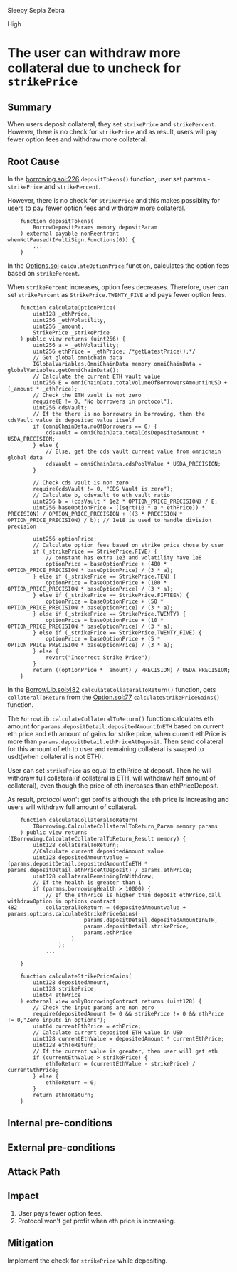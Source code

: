 Sleepy Sepia Zebra

High

# The user can withdraw more collateral due to uncheck for `strikePrice`

## Summary

When users deposit collateral, they set `strikePrice` and `strikePercent`.  However, there is no check for `strikePrice` and as result, users will pay fewer option fees and withdraw more collateral.

## Root Cause

In the [borrowing.sol:226](https://github.com/sherlock-audit/2024-11-autonomint/blob/0d324e04d4c0ca306e1ae4d4c65f0cb9d681751b/Blockchain/Blockchian/contracts/Core_logic/borrowing.sol#L226) `depositTokens()` function, user set params - `strikePrice` and `strikePercent`.

However, there is no check for `strikePrice` and this makes possiblity for users to pay fewer option fees and withdraw more collateral.

```solidity
    function depositTokens(
        BorrowDepositParams memory depositParam
    ) external payable nonReentrant whenNotPaused(IMultiSign.Functions(0)) {
        ...
    }
```

In the [Options.sol](https://github.com/sherlock-audit/2024-11-autonomint/blob/0d324e04d4c0ca306e1ae4d4c65f0cb9d681751b/Blockchain/Blockchian/contracts/Core_logic/Options.sol#L104C1-L150C6) `calculateOptionPrice` function, calculates the option fees based on `strikePercent`.

When `strikePercent` increases, option fees decreases. Therefore, user can set `strikePercent` as `StrikePrice.TWENTY_FIVE` and pays fewer option fees.

```solidity
    function calculateOptionPrice(
        uint128 _ethPrice,
        uint256 _ethVolatility,
        uint256 _amount,
        StrikePrice _strikePrice
    ) public view returns (uint256) {
        uint256 a = _ethVolatility;
        uint256 ethPrice = _ethPrice; /*getLatestPrice();*/
        // Get global omnichain data
        IGlobalVariables.OmniChainData memory omniChainData = globalVariables.getOmniChainData();
        // Calculate the current ETH vault value
        uint256 E = omniChainData.totalVolumeOfBorrowersAmountinUSD + (_amount * _ethPrice);
        // Check the ETH vault is not zero
        require(E != 0, "No borrowers in protocol");
        uint256 cdsVault;
        // If the there is no borrowers in borrowing, then the cdsVault value is deposited value itself
        if (omniChainData.noOfBorrowers == 0) {
            cdsVault = omniChainData.totalCdsDepositedAmount * USDA_PRECISION;
        } else {
            // Else, get the cds vault current value from omnichain global data
            cdsVault = omniChainData.cdsPoolValue * USDA_PRECISION;
        }

        // Check cds vault is non zero
        require(cdsVault != 0, "CDS Vault is zero");
        // Calculate b, cdsvault to eth vault ratio
        uint256 b = (cdsVault * 1e2 * OPTION_PRICE_PRECISION) / E;
        uint256 baseOptionPrice = ((sqrt(10 * a * ethPrice)) * PRECISION) / OPTION_PRICE_PRECISION + ((3 * PRECISION * OPTION_PRICE_PRECISION) / b); // 1e18 is used to handle division precision

        uint256 optionPrice;
        // Calculate option fees based on strike price chose by user
        if (_strikePrice == StrikePrice.FIVE) {
            // constant has extra 1e3 and volatility have 1e8
            optionPrice = baseOptionPrice + (400 * OPTION_PRICE_PRECISION * baseOptionPrice) / (3 * a);
        } else if (_strikePrice == StrikePrice.TEN) {
            optionPrice = baseOptionPrice + (100 * OPTION_PRICE_PRECISION * baseOptionPrice) / (3 * a);
        } else if (_strikePrice == StrikePrice.FIFTEEN) {
            optionPrice = baseOptionPrice + (50 * OPTION_PRICE_PRECISION * baseOptionPrice) / (3 * a);
        } else if (_strikePrice == StrikePrice.TWENTY) {
            optionPrice = baseOptionPrice + (10 * OPTION_PRICE_PRECISION * baseOptionPrice) / (3 * a);
        } else if (_strikePrice == StrikePrice.TWENTY_FIVE) {
            optionPrice = baseOptionPrice + (5 * OPTION_PRICE_PRECISION * baseOptionPrice) / (3 * a);
        } else {
            revert("Incorrect Strike Price");
        }
        return ((optionPrice * _amount) / PRECISION) / USDA_PRECISION;
    }

```

In the [BorrowLib.sol:482](https://github.com/sherlock-audit/2024-11-autonomint/blob/0d324e04d4c0ca306e1ae4d4c65f0cb9d681751b/Blockchain/Blockchian/contracts/lib/BorrowLib.sol#L482) `calculateCollateralToReturn()` function, gets `collateralToReturn` from the [Option.sol:77](https://github.com/sherlock-audit/2024-11-autonomint/blob/0d324e04d4c0ca306e1ae4d4c65f0cb9d681751b/Blockchain/Blockchian/contracts/Core_logic/Options.sol#L77) `calculateStrikePriceGains()` function.

The `BorrowLib.calculateCollateralToReturn()` function calculates eth amount for `params.depositDetail.depositedAmountInETH` based on current eth price and eth amount of gains for strike price, when current ethPrice is more than `params.depositDetail.ethPriceAtDeposit`. Then send collateral for this amount of eth to user and remaining collateral is swaped to usdt(when collateral is not ETH).

User can set `strikePrice` as equal to ethPrice at deposit. Then he will withdraw full collateral(if collateral is ETH, will withdraw half amount of collateral), even though the price of eth increases than ethPriceDeposit.

As result, protocol won't get profits although the eth price is increasing and users will withdraw full amount of collateral.

```solidity
    function calculateCollateralToReturn(
        IBorrowing.CalculateCollateralToReturn_Param memory params
    ) public view returns (IBorrowing.CalculateCollateralToReturn_Result memory) {
        uint128 collateralToReturn;
        //Calculate current depositedAmount value
        uint128 depositedAmountvalue = (params.depositDetail.depositedAmountInETH * params.depositDetail.ethPriceAtDeposit) / params.ethPrice;
        uint128 collateralRemainingInWithdraw;
        // If the health is greater than 1
        if (params.borrowingHealth > 10000) {
            // If the ethPrice is higher than deposit ethPrice,call withdrawOption in options contract
482         collateralToReturn = (depositedAmountvalue + params.options.calculateStrikePriceGains(
                        params.depositDetail.depositedAmountInETH,
                        params.depositDetail.strikePrice,
                        params.ethPrice
                    )
                );
            ...
    
    }
```


```solidity
    function calculateStrikePriceGains(
        uint128 depositedAmount,
        uint128 strikePrice,
        uint64 ethPrice
    ) external view onlyBorrowingContract returns (uint128) {
        // Check the input params are non zero
        require(depositedAmount != 0 && strikePrice != 0 && ethPrice != 0,"Zero inputs in options");
        uint64 currentEthPrice = ethPrice;
        // Calculate current deposited ETH value in USD
        uint128 currentEthValue = depositedAmount * currentEthPrice;
        uint128 ethToReturn;
        // If the current value is greater, then user will get eth
        if (currentEthValue > strikePrice) {
            ethToReturn = (currentEthValue - strikePrice) / currentEthPrice;
        } else {
            ethToReturn = 0;
        }
        return ethToReturn;
    }
```


## Internal pre-conditions

## External pre-conditions

## Attack Path

## Impact

1. User pays fewer option fees.
2. Protocol won't get profit when eth price is increasing.

## Mitigation

Implement the check for `strikePrice` while depositing.